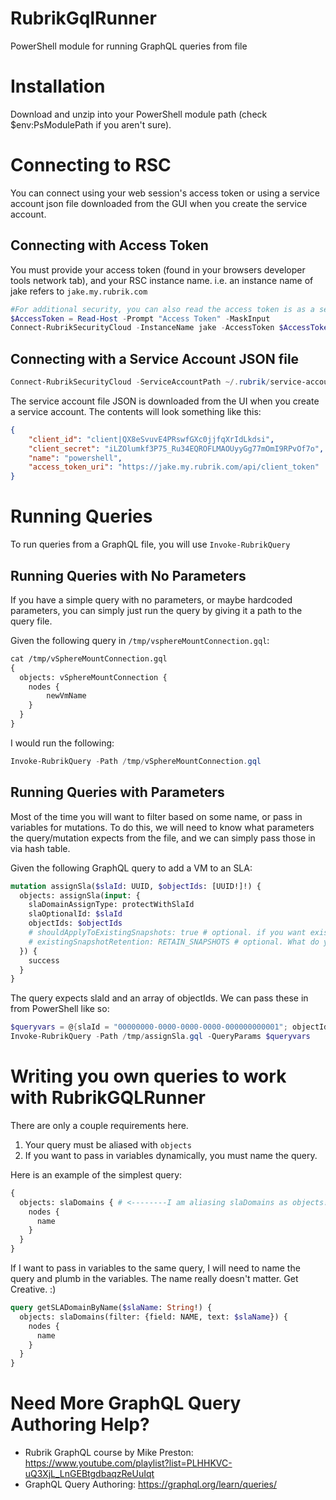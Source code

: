 # RubrikGqlRunner
PowerShell module for running GraphQL queries from file

# Installation
Download and unzip into your PowerShell module path (check $env:PsModulePath if you aren't sure).

# Connecting to RSC
You can connect using your web session's access token or using a service account json file downloaded from the GUI when you create the service account.

## Connecting with Access Token
You must provide your access token (found in your browsers developer tools network tab), and your RSC instance name. i.e. an instance name of jake refers to `jake.my.rubrik.com`
```PowerShell
#For additional security, you can also read the access token is as a secure string, but here we are just masking the input.
$AccessToken = Read-Host -Prompt "Access Token" -MaskInput
Connect-RubrikSecurityCloud -InstanceName jake -AccessToken $AccessToken
```

## Connecting with a Service Account JSON file
```PowerShell
Connect-RubrikSecurityCloud -ServiceAccountPath ~/.rubrik/service-account-file.json
```

The service account file JSON is downloaded from the UI when you create a service account. The contents will look something like this:

```json
{
	"client_id": "client|QX8eSvuvE4PRswfGXc0jjfqXrIdLkdsi",
	"client_secret": "iLZOlumkf3P75_Ru34EQROFLMAOUyyGg77mOmI9RPvOf7o",
	"name": "powershell",
	"access_token_uri": "https://jake.my.rubrik.com/api/client_token"
}
```

# Running Queries
To run queries from a GraphQL file, you will use `Invoke-RubrikQuery`

## Running Queries with No Parameters
If you have a simple query with no parameters, or maybe hardcoded parameters, you can simply just run the query by giving it a path to the query file.

Given the following query in `/tmp/vsphereMountConnection.gql`:
```GraphQL
cat /tmp/vSphereMountConnection.gql
{
  objects: vSphereMountConnection {
    nodes {
        newVmName
    }
  }
}
```
I would run the following:
```PowerShell
Invoke-RubrikQuery -Path /tmp/vSphereMountConnection.gql 
```

## Running Queries with Parameters
Most of the time you will want to filter based on some name, or pass in variables for mutations. To do this, we will need to know what parameters the query/mutation expects from the file, and we can simply pass those in via hash table. 

Given the following GraphQL query to add a VM to an SLA:
```GraphQL
mutation assignSla($slaId: UUID, $objectIds: [UUID!]!) {
  objects: assignSla(input: {
    slaDomainAssignType: protectWithSlaId
    slaOptionalId: $slaId
    objectIds: $objectIds
    # shouldApplyToExistingSnapshots: true # optional. if you want existing snaps applied to new SLA assignment
    # existingSnapshotRetention: RETAIN_SNAPSHOTS # optional. What do you want to do with the old snaps if you change to DONOTPROTECT?
  }) {
    success
  }
}
```

The query expects slaId and an array of objectIds. We can pass these in from PowerShell like so:

```PowerShell
$queryvars = @{slaId = "00000000-0000-0000-0000-000000000001"; objectIds = @("51c6ebe3-6217-5643-9e30-7820e5653847")
Invoke-RubrikQuery -Path /tmp/assignSla.gql -QueryParams $queryvars
```

# Writing you own queries to work with RubrikGQLRunner
There are only a couple requirements here.

1. Your query must be aliased with `objects`
2. If you want to pass in variables dynamically, you must name the query. 

Here is an example of the simplest query:
```GraphQL
{
  objects: slaDomains { # <--------I am aliasing slaDomains as objects! This is how the GQLRunner parses the output!
    nodes {
      name
    }
  }
}
```

If I want to pass in variables to the same query, I will need to name the query and plumb in the variables. The name really doesn't matter. Get Creative. :)

```GraphQL
query getSLADomainByName($slaName: String!) {
  objects: slaDomains(filter: {field: NAME, text: $slaName}) {
    nodes {
      name
    }
  }
}
```

# Need More GraphQL Query Authoring Help?

* Rubrik GraphQL course by Mike Preston: https://www.youtube.com/playlist?list=PLHHKVC-uQ3XjL_LnGEBtgdbaqzReUuIqt
* GraphQL Query Authoring: https://graphql.org/learn/queries/